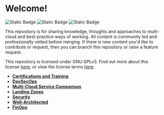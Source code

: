 # Welcome!

![Static Badge](https://img.shields.io/badge/Cloud%20Provider-AWS-orange) ![Static Badge](https://img.shields.io/badge/Cloud%20Provider-Azure-lightblue) ![Static Badge](https://img.shields.io/badge/Cloud%20Provider-Google%20Cloud-blue)

This repository is for sharing knowledge, thoughts and approaches to multi-cloud and best-practice ways of working. All content is community led and professionally vetted before merging. If there is new content you'd like to contribute or request, then you can branch this repository or raise a feature request.

This repository is licensed under GNU GPLv3. Find out more about this license [here](https://choosealicense.com/licenses/gpl-3.0/), or view the license terms [here](./LICENSE).

 - **[Certifications and Training](./certifications-and-training/README.md)**
 - **[DevSecOps](./devsecops/README.md)**
 -  **[Multi-Cloud Service Comparison](./multi-cloud-service-comparison/README.md)**
 -  **[Landing Zones](./landing-zones/README.md)**
 -  **[Security](./security/README.md)**
 -  **[Well-Architected](./well-architected/README.md)**
 -  **[FinOps](./finops/README.md)**
